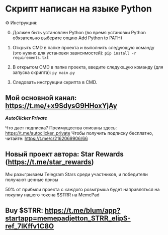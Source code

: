 # Скрипт написан на языке Python

⚙ Инструкция:

0. Должен быть установлен Python (во время установки Python обязательно выберите опцию Add Python to PATH)

1. Открыть CMD в папке проекта и выполнить следующую команду (это нужно для установки зависимостей):
```pip install -r requirements.txt```

2. В открытом CMD в папке проекта, введите следующую команду (для запуска скрипта):
```py main.py```

3. Следовать инструкции скрипта в CMD.

## Мой основной канал: https://t.me/+x9SdysG9HHoxYjAy

_____AutoClicker Private_____

Что дает подписка? Преимущества описаны здесь: https://t.me/autoclicker_private
Чтобы получить подписку бесплатно, читайте: https://t.me/c/2162069906/66

## Новый проект автора: Star Rewards (https://t.me/star_rewards)

Мы разыгрываем Telegram Stars среди участников, и победители получают ценные призы

50% от прибыли проекта с каждого розыгрыша будет направляться на покупку нашего токена $STRR на MemePad

## Buy $STRR: https://t.me/blum/app?startapp=memepadjetton_STRR_elipS-ref_7lKffv1C8O